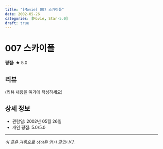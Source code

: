 ```yaml
---
title: "[Movie] 007 스카이폴"
date: 2002-05-26
categories: [Movie, Star-5.0]
draft: true
---
```


# 007 스카이폴

**평점:** ★ 5.0

## 리뷰

(리뷰 내용을 여기에 작성하세요)

## 상세 정보

- 관람일: 2002년 05월 26일
- 개인 평점: 5.0/5.0

---

*이 글은 자동으로 생성된 임시 글입니다.*
